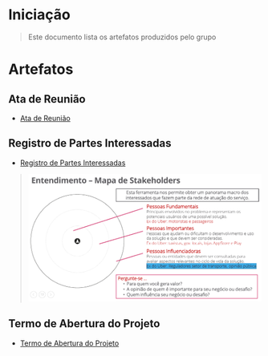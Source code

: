 # Iniciação

> Este documento lista os artefatos produzidos pelo grupo

# Artefatos

## Ata de Reunião
- [Ata de Reunião](artefatos/ata-reuniao.docx)

## Registro de Partes Interessadas
- [Registro de Partes Interessadas](artefatos/registro-partes-interessadas.xlsx)
> ![Exemplo de Mapa de Stakeholders](/images/mapa_stakeholders.png)

## Termo de Abertura do Projeto
- [Termo de Abertura do Projeto](artefatos/termo-abertura-projeto.docx)
